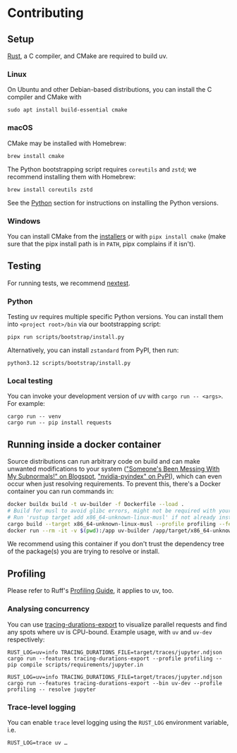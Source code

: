 # Contributing

## Setup

[Rust](https://rustup.rs/), a C compiler, and CMake are required to build uv.

### Linux

On Ubuntu and other Debian-based distributions, you can install the C compiler and CMake with

```shell
sudo apt install build-essential cmake
```

### macOS

CMake may be installed with Homebrew:

```shell
brew install cmake
```

The Python bootstrapping script requires `coreutils` and `zstd`; we recommend installing them with Homebrew:

```shell
brew install coreutils zstd
```

See the [Python](#python) section for instructions on installing the Python versions.

### Windows

You can install CMake from the [installers](https://cmake.org/download/) or with `pipx install cmake`
(make sure that the pipx install path is in `PATH`, pipx complains if it isn't).

## Testing

For running tests, we recommend [nextest](https://nexte.st/).

### Python

Testing uv requires multiple specific Python versions. You can install them into
`<project root>/bin` via our bootstrapping script:

```shell
pipx run scripts/bootstrap/install.py
```

Alternatively, you can install `zstandard` from PyPI, then run:

```shell
python3.12 scripts/bootstrap/install.py
```

### Local testing

You can invoke your development version of uv with `cargo run -- <args>`. For example:

```shell
cargo run -- venv
cargo run -- pip install requests
```

## Running inside a docker container

Source distributions can run arbitrary code on build and can make unwanted modifications to your system (["Someone's Been Messing With My Subnormals!" on Blogspot](https://moyix.blogspot.com/2022/09/someones-been-messing-with-my-subnormals.html), ["nvidia-pyindex" on PyPI](https://pypi.org/project/nvidia-pyindex/)), which can even occur when just resolving requirements. To prevent this, there's a Docker container you can run commands in:

```bash
docker buildx build -t uv-builder -f Dockerfile --load .
# Build for musl to avoid glibc errors, might not be required with your OS version
# Run 'rustup target add x86_64-unknown-linux-musl' if not already installed
cargo build --target x86_64-unknown-linux-musl --profile profiling --features vendored-openssl
docker run --rm -it -v $(pwd):/app uv-builder /app/target/x86_64-unknown-linux-musl/profiling/uv-dev resolve-many --cache-dir /app/cache-docker /app/scripts/popular_packages/pypi_10k_most_dependents.txt
```

We recommend using this container if you don't trust the dependency tree of the package(s) you are trying to resolve or install.

## Profiling

Please refer to Ruff's [Profiling Guide](https://github.com/astral-sh/ruff/blob/main/CONTRIBUTING.md#profiling-projects), it applies to uv, too.

### Analysing concurrency

You can use [tracing-durations-export](https://github.com/konstin/tracing-durations-export) to visualize parallel requests and find any spots where uv is CPU-bound. Example usage, with `uv` and `uv-dev` respectively:

```shell
RUST_LOG=uv=info TRACING_DURATIONS_FILE=target/traces/jupyter.ndjson cargo run --features tracing-durations-export --profile profiling -- pip compile scripts/requirements/jupyter.in
```

```shell
RUST_LOG=uv=info TRACING_DURATIONS_FILE=target/traces/jupyter.ndjson cargo run --features tracing-durations-export --bin uv-dev --profile profiling -- resolve jupyter
```

### Trace-level logging

You can enable `trace` level logging using the `RUST_LOG` environment variable, i.e.

```shell
RUST_LOG=trace uv …
```
